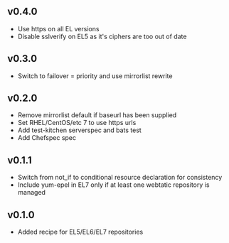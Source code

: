 ## v0.4.0
* Use https on all EL versions
* Disable sslverify on EL5 as it's ciphers are too out of date

## v0.3.0
* Switch to failover = priority and use mirrorlist rewrite

## v0.2.0
* Remove mirrorlist default if baseurl has been supplied
* Set RHEL/CentOS/etc 7 to use https urls
* Add test-kitchen serverspec and bats test
* Add Chefspec spec

## v0.1.1
* Switch from not_if to conditional resource declaration for consistency
* Include yum-epel in EL7 only if at least one webtatic repository is managed

## v0.1.0
* Added recipe for EL5/EL6/EL7 repositories